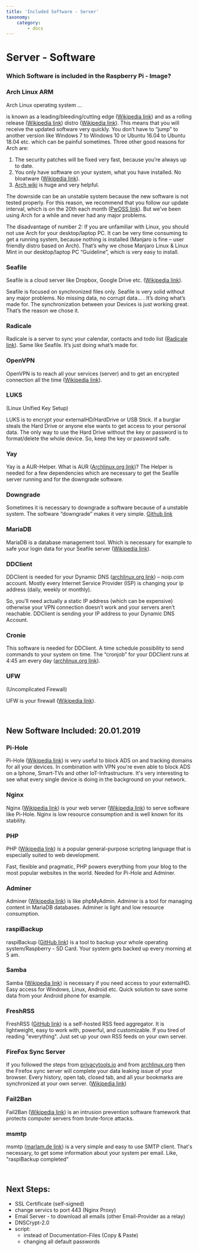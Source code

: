 ```yaml
---
title: 'Included Software - Server'
taxonomy:
    category:
        - docs
---
```


# Server - Software

### Which Software is included in the Raspberry Pi - Image?

### Arch Linux ARM

Arch Linux operating system …

is known as a leading/bleeding/cutting edge ([Wikipedia link](https://en.wikipedia.org/wiki/Bleeding_edge_technology)) and as a rolling release ([Wikipedia link](https://en.wikipedia.org/wiki/Rolling_distribution)) distro ([Wikipedia link](https://en.wikipedia.org/wiki/Linux_distribution)). This means that you will receive the updated software very quickly. You don’t have to “jump” to another version like Windows 7 to Windows 10 or Ubuntu 16.04 to Ubuntu 18.04 etc. which can be painful sometimes. Three other good reasons for Arch are:

1. The security patches will be fixed very fast, because you’re always up to date.
2. You only have software on your system, what you have installed. No bloatware ([Wikipedia link](https://en.wikipedia.org/wiki/Pre-installed_software)).
3. [Arch wiki](https://wiki.archlinux.org/) is huge and very helpful.

The downside can be an unstable system because the new software is not tested properly. For this reason, we recommend that you follow our update interval, which is on the 20th each month ([PwOSS link](https://pwoss.xyz/#updates)). But we’ve been using Arch for a while and never had any major problems.

The disadvantage of number 2: If you are unfamiliar with Linux, you should not use Arch for your desktop/laptop PC. It can be very time consuming to get a running system, because nothing is installed (Manjaro is fine – user friendly distro based on Arch). That’s why we chose Manjaro Linux & Linux Mint in our desktop/laptop PC “Guideline”, which is very easy to install.


### Seafile

Seafile is a cloud server like Dropbox, Google Drive etc. ([Wikipedia link](https://en.wikipedia.org/wiki/Seafile)).

Seafile is focused on synchronized files only. Seafile is very solid without any major problems. No missing data, no corrupt data… . It’s doing what’s made for. The synchronization between your Devices is just working great. That’s the reason we chose it.


### Radicale

Radicale is a server to sync your calendar, contacts and todo list ([Radicale link](https://radicale.org/)).
Same like Seafile. It’s just doing what’s made for.


### OpenVPN

OpenVPN is to reach all your services (server) and to get an encrypted connection all the time ([Wikipedia link](https://en.wikipedia.org/wiki/OpenVPN)).


### LUKS

(Linux Unified Key Setup)

LUKS is to encrypt your externalHD/HardDrive or USB Stick. If a burglar steals the Hard Drive or anyone else wants to get access to your personal data. The only way to use the Hard Drive without the key or password is to format/delete the whole device. So, keep the key or password safe.


### Yay

Yay is a AUR-Helper. What is AUR ([Archlinux.org link](https://wiki.archlinux.org/index.php/Arch_User_Repository))?
The Helper is needed for a few dependencies which are necessary to get the Seafile server running and for the downgrade software.


### Downgrade

Sometimes it is necessary to downgrade a software because of a unstable system. The software “downgrade” makes it very simple.
[Github link](https://github.com/pbrisbin/downgrade)


### MariaDB

MariaDB is a database management tool. Which is necessary for example to safe your login data for your Seafile server ([Wikipedia link](https://en.wikipedia.org/wiki/MariaDB)).


### DDClient

DDClient is needed for your Dynamic DNS ([archlinux.org link](https://wiki.archlinux.org/index.php/Dynamic_DNS)) – noip.com account. Mostly every Internet Service Provider (ISP) is changing your ip address (daily, weekly or monthly).

So, you’ll need actually a static IP address (which can be expensive) otherwise your VPN connection doesn’t work and your servers aren’t reachable. DDClient is sending your IP address to your Dynamic DNS Account.


### Cronie

This software is needed for DDClient. A time schedule possibility to send commands to your system on time. The “cronjob” for your DDClient runs at 4:45 am every day ([archlinux.org link](https://wiki.archlinux.org/index.php/Cron)).


### UFW

(Uncomplicated Firewall)

UFW is your firewall ([Wikipedia link](https://en.wikipedia.org/wiki/Firewall_(computing))).

&nbsp;

## New Software Included: 20.01.2019


### Pi-Hole

Pi-Hole ([Wikipedia link](https://en.wikipedia.org/wiki/Pi-hole)) is very useful to block ADS on and tracking domains for all your devices. In combination with VPN you're even able to block ADS on a Iphone, Smart-TVs and other IoT-Infrastructure.
It's very interesting to see what every single device is doing in the background on your network.


### Nginx

Nginx ([Wikipedia link](https://en.wikipedia.org/wiki/Nginx)) is your web server ([Wikipedia link](https://en.wikipedia.org/wiki/Web_server)) to serve software like Pi-Hole. Nginx is low resource consumption and is well known for its stability.


### PHP

PHP ([Wikipedia link](https://en.wikipedia.org/wiki/PHP)) is a popular general-purpose scripting language that is especially suited to web development.

Fast, flexible and pragmatic, PHP powers everything from your blog to the most popular websites in the world.
Needed for Pi-Hole and Adminer.


### Adminer

Adminer ([Wikipedia link](https://en.wikipedia.org/wiki/Adminer)) is like phpMyAdmin.
Adminer is a tool for managing content in MariaDB databases. Adminer is light and low resource consumption.


### raspiBackup

raspiBackup ([GitHub link](https://github.com/framps/raspiBackup)) is a tool to backup your whole operating system/Raspberry - SD Card.
Your system gets backed up every morning at 5 am.


### Samba

Samba ([Wikipedia link](https://en.wikipedia.org/wiki/Samba_(software))) is necessary if you need access to your externalHD. Easy access for Windows, Linux, Android etc. Quick solution to save some data from your Android phone for example.


### FreshRSS

FreshRSS ([GitHub link](https://github.com/FreshRSS/FreshRSS)) is a self-hosted RSS feed aggregator. It is lightweight, easy to work with, powerful, and customizable.
If you tired of reading "everything". Just set up your own RSS feeds on your own server.


### FireFox Sync Server

If you followed the steps from [privacytools.io](https://www.privacytools.io/#browser) and from [archlinux.org](https://wiki.archlinux.org/index.php/Firefox/Privacy) then the Firefox sync server will complete your data leaking issue of your browser.
Every history, open tab, closed tab, and all your bookmarks are synchronized at your own server. ([Wikipedia link](https://en.wikipedia.org/wiki/Firefox_Sync#Sync_Server))


### Fail2Ban

Fail2Ban ([Wikipedia link](https://en.wikipedia.org/wiki/Fail2ban)) is an intrusion prevention software framework that protects computer servers from brute-force attacks.


### msmtp

msmtp ([marlam.de link](https://marlam.de/msmtp/)) is a very simple and easy to use SMTP client.
That's necessary, to get some information about your system per email. Like, "raspiBackup completed"

&nbsp;

## Next Steps:
- SSL Certificate (self-signed)
- change servics to port 443 (Nginx Proxy)
- Email Server - to download all emails (other Email-Provider as a relay)
- DNSCrypt-2.0
- script:
    - instead of Documentation-Files (Copy & Paste)
    - changing all default passwords
